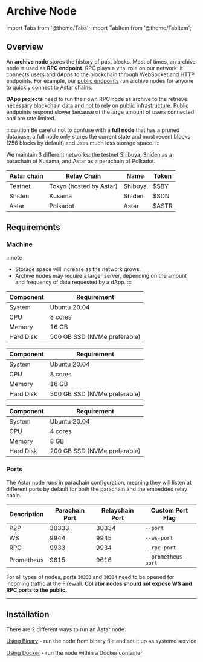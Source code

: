 # Archive Node

import Tabs from '@theme/Tabs';
import TabItem from '@theme/TabItem';

## Overview

An **archive node** stores the history of past blocks. Most of times, an archive node is used as **RPC endpoint**.
RPC plays a vital role on our network: it connects users and dApps to the blockchain through WebSocket and HTTP endpoints. For example, our [public endpoints](/docs/build/environment/endpoints.md) run archive nodes for anyone to quickly connect to Astar chains.

**DApp projects** need to run their own RPC node as archive to the retrieve necessary blockchain data and not to rely on public infrastructure. Public endpoints respond slower because of the large amount of users connected and are rate limited.

:::caution
Be careful not to confuse with a **full node** that has a pruned database: a full node only stores the current state and most recent blocks (256 blocks by default) and uses much less storage space.
:::

We maintain 3 different networks: the testnet Shibuya, Shiden as a parachain of Kusama, and Astar as a parachain of Polkadot.

| Astar chain | Relay Chain | Name | Token |
|---|---|---|---|
| Testnet | Tokyo (hosted by Astar) | Shibuya | $SBY |
| Shiden | Kusama | Shiden | $SDN |
| Astar | Polkadot | Astar | $ASTR |

## Requirements
### Machine
:::note
- Storage space will increase as the network grows.
- Archive nodes may require a larger server, depending on the amount and frequency of data requested by a dApp.
:::

<Tabs>
<TabItem value="astar" label="Astar" default>

| Component | Requirement |
|---|---|
| System | Ubuntu 20.04 |
| CPU | 8 cores |
| Memory | 16 GB |
| Hard Disk | 500 GB SSD (NVMe preferable) |

</TabItem>

<TabItem value="shiden" label="Shiden" default>

| Component | Requirement |
|---|---|
| System | Ubuntu 20.04 |
| CPU | 8 cores |
| Memory | 16 GB |
| Hard Disk | 500 GB SSD (NVMe preferable) |

</TabItem>

<TabItem value="shibuya" label="Shibuya" default>

| Component | Requirement |
|---|---|
| System | Ubuntu 20.04 |
| CPU | 4 cores |
| Memory | 8 GB |
| Hard Disk | 200 GB SSD (NVMe preferable) |

</TabItem>
</Tabs>

### Ports
The Astar node runs in parachain configuration, meaning they will listen at different ports by default for both the parachain and the embedded relay chain.

|Description| Parachain Port | Relaychain Port | Custom Port Flag |
|---|---|---|---|
| P2P | 30333 | 30334 | `--port` |
| WS | 9944 | 9945 | `--ws-port` |
| RPC | 9933 | 9934 | `--rpc-port` |
| Prometheus | 9615 | 9616 | `--prometheus-port` |

For all types of nodes, ports `30333` and `30334` need to be opened for incoming traffic at the Firewall.
**Collator nodes should not expose WS and RPC ports to the public.**

---

## Installation

There are 2 different ways to run an Astar node:

[Using Binary](/docs/nodes/archive-node/binary) - run the node from binary file and set it up as systemd service

[Using Docker](/docs/nodes/archive-node/docker) - run the node within a Docker container
